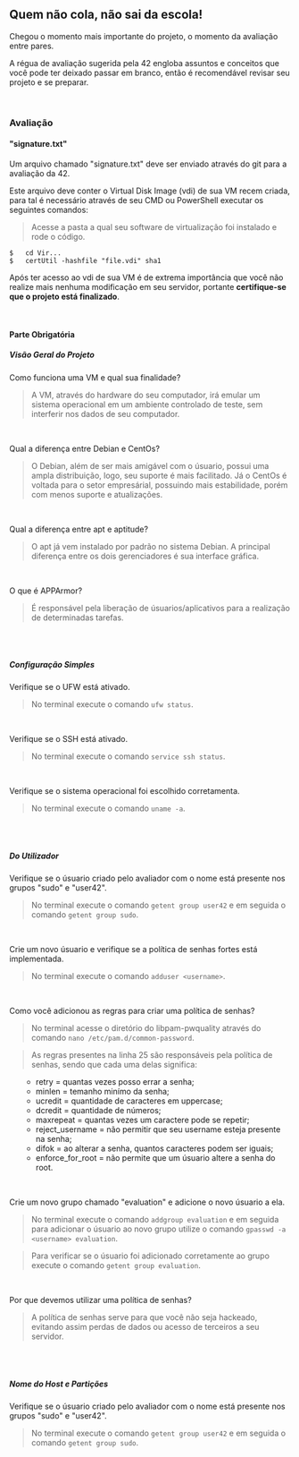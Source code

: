 ## Quem não cola, não sai da escola!

<p>Chegou o momento mais importante do projeto, o momento da avaliação entre pares.</p>
<p>A régua de avaliação sugerida pela 42 engloba assuntos e conceitos que você pode ter deixado passar em branco, então é recomendável revisar seu projeto e se preparar.</p><br>

### Avaliação

#### "signature.txt"

<p>Um arquivo chamado "signature.txt" deve ser enviado através do git para a avaliação da 42.</p>
<p>Este arquivo deve conter o Virtual Disk Image (vdi) de sua VM recem criada, para tal é necessário através de seu CMD ou PowerShell executar os seguintes comandos:</p>

> Acesse a pasta a qual seu software de virtualização foi instalado e rode o código.

```
$ 	cd Vir...
$	certUtil -hashfile "file.vdi" sha1
```

<p>Após ter acesso ao vdi de sua VM é de extrema importância que você não realize mais nenhuma modificação em seu servidor, portante <b>certifique-se que o projeto está finalizado</b>.</p><br>

#### Parte Obrigatória

##### Visão Geral do Projeto

<p>Como funciona uma VM e qual sua finalidade?</p>

> A VM, através do hardware do seu computador, irá emular um sistema operacional em um ambiente controlado de teste, sem interferir nos dados de seu computador.

<br>

<p>Qual a diferença entre Debian e CentOs?

> O Debian, além de ser mais amigável com o úsuario, possui uma ampla distribuição, logo, seu suporte é mais facilitado.
Já o CentOs é voltada para o setor empresárial, possuindo mais estabilidade, porém com menos suporte e atualizações.

<br>

<p>Qual a diferença entre apt e aptitude?

> O apt já vem instalado por padrão no sistema Debian.
A principal diferença entre os dois gerenciadores é sua interface gráfica.

<br>

<p>O que é APPArmor?

> É responsável pela liberação de úsuarios/aplicativos para a realização de determinadas tarefas.

<br>
<br>

##### Configuração Simples

<p>Verifique se o UFW está ativado.</p>

> No terminal execute o comando ```ufw status```.

<br>

<p>Verifique se o SSH está ativado.</p>

> No terminal execute o comando ```service ssh status```.

<br>

<p>Verifique se o sistema operacional foi escolhido corretamenta.</p>

> No terminal execute o comando ```uname -a```.

<br>
<br>

##### Do Utilizador

<p>Verifique se o úsuario criado pelo avaliador com o nome <login42> está presente nos grupos "sudo" e "user42".</p>

> No terminal execute o comando ```getent group user42``` e em seguida o comando ```getent group sudo```.

<br>

<p>Crie um novo úsuario e verifique se a política de senhas fortes está implementada.</p>

> No terminal execute o comando ```adduser <username>```.

<br>

<p>Como você adicionou as regras para criar uma política de senhas?</p>

> No terminal acesse o diretório do libpam-pwquality através do comando ```nano /etc/pam.d/common-password```.

> As regras presentes na linha 25 são responsáveis pela política de senhas, sendo que cada uma delas significa:
<ol>
	<ul>
		<li>retry = quantas vezes posso errar a senha;</li>
		<li>minlen = temanho minímo da senha;</li>
		<li>ucredit = quantidade de caracteres em uppercase;</li>
		<li> dcredit = quantidade de números;</li>
		<li>maxrepeat = quantas vezes um caractere pode se repetir;</li>
		<li>reject_username = não permitir que seu username esteja presente na senha;</li>
		<li>difok = ao alterar a senha, quantos caracteres podem ser iguais;</li>
		<li>enforce_for_root = não permite que um úsuario altere a senha do root.</li>
	</ul>
</ol>

<br>

<p>Crie um novo grupo chamado "evaluation" e adicione o novo úsuario a ela.</p>

> No terminal execute o comando ```addgroup evaluation``` e em seguida para adicionar o úsuario ao novo grupo utilize o comando ```gpasswd -a <username> evaluation```.

> Para verificar se o úsuario foi adicionado corretamente ao grupo execute o comando ```getent group evaluation```.

<br>

<p>Por que devemos utilizar uma política de senhas?</p>

> A política de senhas serve para que você não seja hackeado, evitando assim perdas de dados ou acesso de terceiros a seu servidor.

<br>
<br>

##### Nome do Host e Partições

<p>Verifique se o úsuario criado pelo avaliador com o nome <login42> está presente nos grupos "sudo" e "user42".</p>

> No terminal execute o comando ```getent group user42``` e em seguida o comando ```getent group sudo```.

<br>
